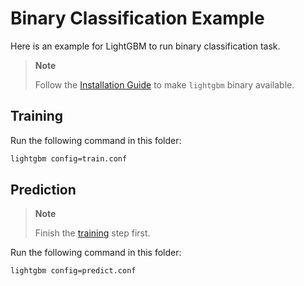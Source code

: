 Binary Classification Example
=============================

Here is an example for LightGBM to run binary classification task.

> **Note**
>
> Follow the [Installation Guide](https://lightgbm.readthedocs.io/en/latest/Installation-Guide.html) to make `lightgbm` binary available.

Training
--------

Run the following command in this folder:

```bash
lightgbm config=train.conf
```

Prediction
----------

> **Note**
>
> Finish the [training](#training) step first.

Run the following command in this folder:

```bash
lightgbm config=predict.conf
```
